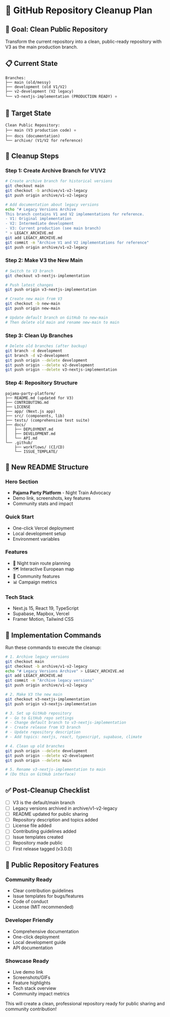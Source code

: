 # 🧹 GitHub Repository Cleanup Plan

## 🎯 **Goal: Clean Public Repository**

Transform the current repository into a clean, public-ready repository with V3 as the main production branch.

## 📋 **Current State**
```
Branches:
├── main (old/messy)
├── development (old V1/V2)  
├── v2-development (V2 legacy)
└── v3-nextjs-implementation (PRODUCTION READY) ⭐
```

## 🎯 **Target State**
```
Clean Public Repository:
├── main (V3 production code) ⭐
├── docs (documentation)
└── archive/ (V1/V2 for reference)
```

## 🚀 **Cleanup Steps**

### Step 1: Create Archive Branch for V1/V2
```bash
# Create archive branch for historical versions
git checkout main
git checkout -b archive/v1-v2-legacy
git push origin archive/v1-v2-legacy

# Add documentation about legacy versions
echo "# Legacy Versions Archive
This branch contains V1 and V2 implementations for reference.
- V1: Original implementation
- V2: Intermediate development
- V3: Current production (see main branch)
" > LEGACY_ARCHIVE.md
git add LEGACY_ARCHIVE.md
git commit -m "Archive V1 and V2 implementations for reference"
git push origin archive/v1-v2-legacy
```

### Step 2: Make V3 the New Main
```bash
# Switch to V3 branch
git checkout v3-nextjs-implementation

# Push latest changes
git push origin v3-nextjs-implementation

# Create new main from V3
git checkout -b new-main
git push origin new-main

# Update default branch on GitHub to new-main
# Then delete old main and rename new-main to main
```

### Step 3: Clean Up Branches
```bash
# Delete old branches (after backup)
git branch -d development
git branch -d v2-development
git push origin --delete development
git push origin --delete v2-development
git push origin --delete v3-nextjs-implementation
```

### Step 4: Repository Structure
```
pajama-party-platform/
├── README.md (updated for V3)
├── CONTRIBUTING.md
├── LICENSE
├── app/ (Next.js app)
├── src/ (components, lib)
├── tests/ (comprehensive test suite)
├── docs/
│   ├── DEPLOYMENT.md
│   ├── DEVELOPMENT.md
│   └── API.md
└── .github/
    ├── workflows/ (CI/CD)
    └── ISSUE_TEMPLATE/
```

## 📝 **New README Structure**

### Hero Section
- **Pajama Party Platform** - Night Train Advocacy
- Demo link, screenshots, key features
- Community stats and impact

### Quick Start
- One-click Vercel deployment
- Local development setup
- Environment variables

### Features
- 🚂 Night train route planning
- 🗺️ Interactive European map
- 👥 Community features
- 📊 Campaign metrics

### Tech Stack
- Next.js 15, React 19, TypeScript
- Supabase, Mapbox, Vercel
- Framer Motion, Tailwind CSS

## 🔧 **Implementation Commands**

Run these commands to execute the cleanup:

```bash
# 1. Archive legacy versions
git checkout main
git checkout -b archive/v1-v2-legacy
echo "# Legacy Versions Archive" > LEGACY_ARCHIVE.md
git add LEGACY_ARCHIVE.md
git commit -m "Archive legacy versions"
git push origin archive/v1-v2-legacy

# 2. Make V3 the new main
git checkout v3-nextjs-implementation
git push origin v3-nextjs-implementation

# 3. Set up GitHub repository
# - Go to GitHub repo settings
# - Change default branch to v3-nextjs-implementation
# - Create release from V3 branch
# - Update repository description
# - Add topics: nextjs, react, typescript, supabase, climate

# 4. Clean up old branches
git push origin --delete development
git push origin --delete v2-development
git push origin --delete main

# 5. Rename v3-nextjs-implementation to main
# (Do this on GitHub interface)
```

## ✅ **Post-Cleanup Checklist**

- [ ] V3 is the default/main branch
- [ ] Legacy versions archived in archive/v1-v2-legacy
- [ ] README updated for public sharing
- [ ] Repository description and topics added
- [ ] License file added
- [ ] Contributing guidelines added
- [ ] Issue templates created
- [ ] Repository made public
- [ ] First release tagged (v3.0.0)

## 🌟 **Public Repository Features**

### Community Ready
- Clear contribution guidelines
- Issue templates for bugs/features
- Code of conduct
- License (MIT recommended)

### Developer Friendly
- Comprehensive documentation
- One-click deployment
- Local development guide
- API documentation

### Showcase Ready
- Live demo link
- Screenshots/GIFs
- Feature highlights
- Tech stack overview
- Community impact metrics

This will create a clean, professional repository ready for public sharing and community contribution!